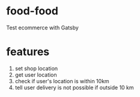 # food-food

Test ecommerce with Gatsby

# features

1. set shop location
2. get user location
3. check if user's location is within 10km
4. tell user delivery is not possible if outside 10 km
